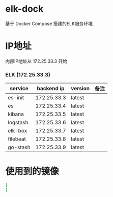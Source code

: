 # elk-dock

基于 Docker Compose 搭建的ELK服务环境

# IP地址

内部IP地址从 172.25.33.3 开始

### ELK (172.25.33.3)
| service | backend ip | version | 备注 |
|---|---|---|---|
| es-init | 172.25.33.3 | latest |
| es | 172.25.33.4 | latest |
| kibana | 172.25.33.5 | latest |
| logstash | 172.25.33.6 | latest |
| elk-box | 172.25.33.7 | latest |
| filebeat | 172.25.33.8 | latest |
| go-stash | 172.25.33.9 | latest |


# 使用到的镜像
```json
[
]
```
